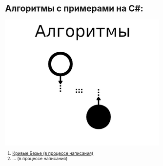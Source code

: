 # Алгоритмы с примерами на C#:
![Статьи про Алгоритмы на C#](img/algorithms_logo_csharp_ds.png)
1. [Кривые Безье (в процессе написания)](articles/0001-Bezier-curves/README.md)
2. ... (в процессе написания)
